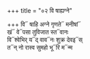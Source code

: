 +++
title = "०२ वि षाह्यग्ने"

+++
वि᳓ षाहि अग्ने गृणते᳓ मनीषां᳓  
खं᳓ वे᳓पसा तुविजात स्त᳓वानः  
वि᳓श्वेभिर् य᳓द् वाव᳓नः शुक्र देवइ᳓स्  
त᳓न् नो रास्व सुमहो भू᳓रि म᳓न्म